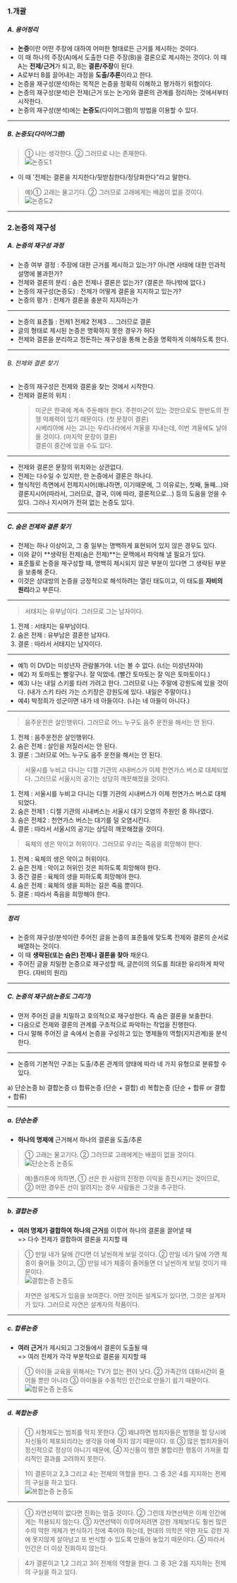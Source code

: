 ### 1.개괄

##### A. 용어정리

- **논증**이란 어떤 주장에 대하여 어떠한 형태로든 근거를 제시하는 것이다.
- 이 때 하나의 주장(A)에서 도출한 다른 주장(B)을 결론으로 제시하는 것이다. 이 때 A는 **전제/근거**가 되고, B는 **결론/주장**이 된다.
- A로부터 B를 끌어내는 과정을 **도출/추론**이라고 한다.
- 논증을 재구성(분석)하는 목적은 논증을 정확히 이해하고 평가하기 위함이다.
- 논증의 재구성(분석)은 전제(근거 또는 논거)와 결론의 관계를 정리하는 것에서부터 시작한다.
- 논증의 재구성(분석)에는 **논증도**(다이어그램)의 방법을 이용할 수 있다.

<hr/>

##### B. 논증도(다이어그램)

> ① 나는 생각한다. ② 그러므로 나는 존재한다.<br> ![논증도1](./img/05_1.png)

- 이 때 '전제는 결론을 지지한다/뒷받침한다/정당화한다"라고 말한다.

> 예)① 고래는 물고기다. ② 그러므로 고래에게는 배꼽이 없을 것이다.<br> ![논증도2](./img/05_2.png)

<hr/>

### 2.논증의 재구성

##### A. 논증의 재구성 과정

- 논증 여부 결정 : 주장에 대한 근거를 제시하고 있는가? 아니면 사태에 대한 인과적 설명에 불과한가?
- 전제와 결론의 분리 : 숨은 전제나 결론은 없는가? (결론은 하나밖에 없다.)
- 논증의 재구성(논증도) : 전제가 어떻게 결론을 지지하고 있는가?
- 논증의 평가 : 전제가 결론을 충분히 지지하는가

<hr/>

- 논증의 표준틀 : 전제1 전제2 전제3 ... 그러므로 결론
- 글의 형태로 제시된 논증은 명확하지 못한 경우가 허다
- 전제와 결론을 분리하고 정돈하는 재구성을 통해 논증을 명확하게 이해하도록 한다.

<hr/>

###### B. 전제와 결론 찾기

- 논증의 재구성은 전제와 결론을 찾는 것에서 시작한다.
- 전제와 결론의 위치 :
  > 미군은 한국에 계속 주둔해야 한다. 주한미군이 있는 것만으로도 한반도의 전쟁 억제력이 있기 때문이다. (첫 문장이 결론)<br>
  > 시베리아에 사는 고니는 우리나라에서 겨울을 지내는데, 이번 겨울에도 날아 올 것이다. (마지막 문장이 결론)<br>
  > 결론이 중간에 있을 수도 있다.

<hr/>

- 전제와 결론은 문장의 위치와는 상관없다.
- 전제는 다수일 수 있지만, 한 논증에서 결론은 하나다.
- 형식적인 측면에서 전제지시어(왜냐하면, 이기때문에, 그 이유로는, 첫째, 둘째...)와 결론지시어(따라서, 그러므로, 결국, 이에 따라, 결론적으로...) 등의 도움을 얻을 수 있다. 그러나 지시어가 전혀 없는 논증도 있다.

<hr/>

##### C. 숨은 전제와 결론 찾기

- 전제는 하나 이상이고, 그 중 일부는 명백하게 표현되어 있지 않은 경우도 있다.
- 이와 같이 **생략된 전제(숨은 전제)**는 문맥에서 파악해 낼 필요가 있다.
- 표준틀로 논증을 재구성할 때, 명백히 제시되지 않은 부분이 있다면 그 생략된 부분을 보충해 준다.
- 이것은 상대방의 논증을 긍정적으로 해석하려는 열린 태도이고, 이 태도를 **자비의 원리**라고 부른다.

<hr/>

> 서태지는 유부남이다. 그러므로 그는 남자이다.

1. 전제 : 서태지는 유부남이다.
2. 숨은 전제 : 유부남은 결혼한 남자다.
3. 결론 : 따라서 서태지는 남자이다.

<hr/>

- 예1) 이 DVD는 미성년자 관람불가야. 너는 볼 수 없다. (너는 미성년자야)
- 예2) 저 토마토는 빨갛구나. 잘 익었네. (빨간 토마토는 잘 익은 토마토이다.)
- 예3) 나는 내일 스키를 타러 가려고 한다. 그러므로 나는 주말에 강원도에 있을 것이다. (내가 스키 타러 가는 스키장은 강원도에 있다. 내일은 주말이다.)
- 예4) 박정희가 성군이면 내가 네 아들이다. (나는 네 아들이 아니다.)

<hr/>

> 음주운전은 살인행위다. 그러므로 어느 누구도 음주 운전을 해서는 안 된다.

1. 전제 : 음주운전은 살인행위다.
2. 숨은 전제 : 살인을 저질러서는 안 된다.
3. 결론 : 그러므로 어느 누구도 음주 운전을 해서는 안 된다.

> 서울시를 누비고 다니는 디젤 기관의 시내버스가 이제 천연가스 버스로 대체되었다. 그러므로 서울시의 공기는 상당히 깨끗해졌을 것이다.

1. 전제 : 서울시를 누비고 다니는 디젤 기관의 시내버스가 이제 천연가스 버스로 대체되었다.
2. 숨은 전제1 : 디젤 기관의 시내버스는 서울시 대기 오염의 주원인 중 하나였다.
3. 숨은 전제2 : 천연가스 버스는 대기를 덜 오염시킨다.
4. 결론 : 따라서 서울시의 공기는 상당히 깨끗해졌을 것이다.

> 육체의 생은 악이고 허위이다. 그러므로 우리는 죽음을 희망해야 한다.

1. 전제 : 육체의 생은 악이고 허위이다.
2. 숨은 전제 : 악이고 허위인 것은 피하도록 희망해야 한다.
3. 중간 결론 : 육체의 생을 피하도록 희망해야 한다.
4. 숨은 전제 : 육체의 생을 피하는 길은 죽음 뿐이다.
5. 결론 : 따라서 죽음을 희망해야 한다.

<hr/>

##### 정리

- 논증의 재구성/분석이란 주어진 글을 논증의 표준틀에 맞도록 전제와 결론의 순서로 배열하는 것이다.
- 이 때 **생략된(또는 숨은) 전제나 결론을 찾아** 채운다.
- 주어진 글을 치밀한 논증으로 재구성할 때, 글쓴이의 의도를 최대한 유리하게 파악한다. (자비의 원리)

<hr/>

##### C. 논증의 재구성(논증도 그리기)

- 먼저 주어진 글을 치밀하고 호의적으로 재구성한다. 즉 숨은 결론을 보충한다.
- 다음으로 전제와 결론의 관계를 구조적으로 파악하는 작업을 진행한다.
- 다시 말해 주어진 글 속에서 논증을 구성하고 있는 명제들의 역할(지지관계)을 분석한다.

<hr/>

- 논증의 기본적인 구조는 도출/추론 관계의 양태에 따라 네 가지 유형으로 분류할 수 있다.

a) 단순논증
b) 결합논증
c) 합류논증 (단순 + 결합)
d) 복합논증 (단순 + 합류 or 결합 + 합류)

<hr/>

##### a. 단순논증

- **하나의 명제에** 근거해서 하나의 결론을 도출/추론

> ① 고래는 물고기다. ② 그러므로 고래에게는 배꼽이 없을 것이다.<br> ![단순논증 논증도](./img/05_3.png)

> 예)플라톤에 의하면, ① 선은 한 사람의 진정한 이익을 증진시키는 것이므로, ② 어떤 경우든 선이 알려지는 경우 사람들은 그것을 추구한다.

<hr/>

##### b. 결합논증

- **여러 명제가 결합하여 하나의 근거**를 이루어 하나의 결론을 끌어낼 때<br>
  => 다수 전제가 결합하여 결론을 지지할 때

> ① 만일 네가 달에 간다면 더 날씬하게 보일 것이다. ② 만일 네가 달에 가면 체중이 줄어들 것이고, ③ 만일 네가 체중이 줄어들면 더 날씬하게 보일 것이기 때문이다.<br> ![결합논증 논증도](./img/05_4.png)

> 자연은 설계도가 있음을 보여준다. 어떤 것이든 설계도가 있다면, 그것은 설계자가 있다. 그러므로 자연은 설계자의 작품이다.

<hr/>

##### c. 합류논증

- **여러 근거**가 제시되고 그것들에서 결론이 도출될 때<br>
  => 여러 전제가 각각 부분적으로 결론을 지지할 때

> ① 아이들 교육을 위해서는 TV가 없는 편이 낫다. ② 가족간의 대화시간이 줄어들 뿐만 아니라 ③ 아이들을 수동적인 인간으로 만들기 쉽기 때문이다.<br> ![합류논증 논증도](./img/05_5.png)

<hr/>

##### d. 복합논증

> ① 사형제도는 범죄를 막지 못한다. ② 왜냐하면 범죄자들은 범행을 할 당시에 자신들이 체포되리라는 생각을 아예 하지 않기 때문이다. 또 ③ 많은 범죄자들이 정신적으로 정상이 아니기 때문에, ④ 자신들이 행한 불합리한 행동이 가져올 합리적인 결과를 고려하지 못한다.

> 1이 결론이고 2,3 그리고 4는 전제의 역할을 한다. 그 중 3은 4를 지지하는 전제의 구실을 하고 있다.<br> ![복합논증 논증도](./img/05_6.png)

<hr/>

> ① 자연선택이 없다면 진화는 멈출 것이다. ② 그런데 자연선택은 이제 인간에게는 적용되지 않는다. ③ 자연선택이 이루어지려면 강한 개체보다도 훨씬 많은 수의 약한 개체가 번식하기 전에 죽어야 하는데, 현대의 의학은 약한 자도 강한 자에 못지않게 살아남고 또 번식할 수 있도록 만들어 놓았기 때문이다. ④ 따라서 인간은 더 이상 진화하지 않는다.

> 4가 결론이고 1,2 그리고 3이 전제의 역할을 한다. 그 중 3은 2를 지지하는 전제의 구실을 하고 있다.
